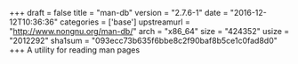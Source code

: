 +++
draft = false
title = "man-db"
version = "2.7.6-1"
date = "2016-12-12T10:36:36"
categories = ['base']
upstreamurl = "http://www.nongnu.org/man-db/"
arch = "x86_64"
size = "424352"
usize = "2012292"
sha1sum = "093ecc73b635f6bbe8c2f90baf8b5ce1c0fad8d0"
+++
A utility for reading man pages